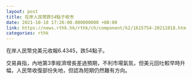 ```yaml
---
layout: post
title: 在岸人民幣跌54點子收市
date: 2021-10-18 17:26:00.000000000 +08:00
link: https://news.rthk.hk/rthk/ch/component/k2/1615754-20211018.htm
categories: rthk
---
```


在岸人民幣兌美元收報6.4345，跌54點子。

交易員指，內地第3季經濟增長差過預期，不利市場氣氛，但美元回吐較早時升幅，人民幣收復部份失地，但認為短期仍然難有方向。
